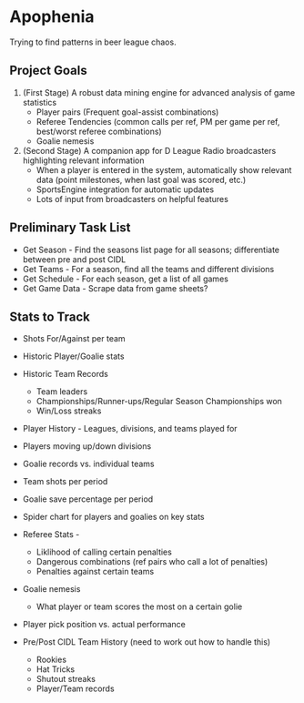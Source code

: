 # Apophenia
Trying to find patterns in beer league chaos.

## Project Goals
1. (First Stage) A robust data mining engine for advanced analysis of game statistics
   * Player pairs (Frequent goal-assist combinations)
   * Referee Tendencies (common calls per ref, PM per game per ref, best/worst referee combinations)
   * Goalie nemesis
2. (Second Stage) A companion app for D League Radio broadcasters highlighting relevant information
   * When a player is entered in the system, automatically show relevant data (point milestones, when last goal was scored, etc.)
   * SportsEngine integration for automatic updates
   * Lots of input from broadcasters on helpful features

## Preliminary Task List
   * Get Season - Find the seasons list page for all seasons; differentiate between pre and post CIDL
   * Get Teams - For a season, find all the teams and different divisions
   * Get Schedule - For each season, get a list of all games
   * Get Game Data - Scrape data from game sheets?

## Stats to Track
   * Shots For/Against per team
   * Historic Player/Goalie stats
   * Historic Team Records
       * Team leaders
       * Championships/Runner-ups/Regular Season Championships won
       * Win/Loss streaks
   * Player History - Leagues, divisions, and teams played for
   * Players moving up/down divisions
   * Goalie records vs. individual teams
   * Team shots per period
   * Goalie save percentage per period
   * Spider chart for players and goalies on key stats
   * Referee Stats - 
       * Liklihood of calling certain penalties
       * Dangerous combinations (ref pairs who call a lot of penalties)
       * Penalties against certain teams
   * Goalie nemesis
       * What player or team scores the most on a certain golie
   * Player pick position vs. actual performance

   * Pre/Post CIDL Team History (need to work out how to handle this)
      * Rookies
      * Hat Tricks
      * Shutout streaks
      * Player/Team records
